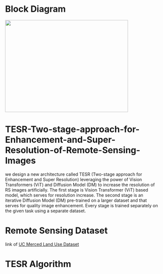 # Block Diagram
<img src="https://drive.google.com/file/d/1oLaPu7gdSTwyrvL8Q8XyVv46_31HCAf_/view?usp=share_link" width="400" height="300"/>

# TESR-Two-stage-approach-for-Enhancement-and-Super-Resolution-of-Remote-Sensing-Images
we design a new architecture called TESR (Two-stage approach for Enhancement and Super Resolution) leveraging the power of Vision Transformers (ViT) and Diffusion Model (DM) to increase the resolution of RS images artificially. The first stage is Vision Transformer (ViT) based model, which serves for resolution increase. The second stage is an iterative Diffusion Model (DM) pre-trained on a larger dataset and that serves for quality image enhancement. Every stage is trained separately on the given task using a separate dataset. 
# Remote Sensing Dataset
link of [UC Merced Land Use Dataset](http://weegee.vision.ucmerced.edu/datasets/landuse.html)
# TESR Algorithm
